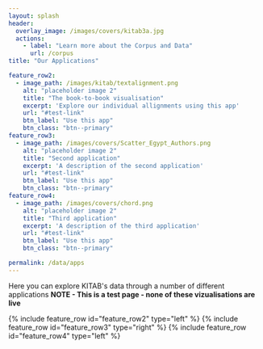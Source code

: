 ```yaml
---
layout: splash
header:
  overlay_image: /images/covers/kitab3a.jpg
  actions:
    - label: "Learn more about the Corpus and Data"
      url: /corpus
title: "Our Applications"

feature_row2:
  - image_path: /images/kitab/textalignment.png
    alt: "placeholder image 2"
    title: "The book-to-book visualisation"
    excerpt: 'Explore our individual allignments using this app'
    url: "#test-link"
    btn_label: "Use this app"
    btn_class: "btn--primary"
feature_row3:
  - image_path: /images/covers/Scatter_Egypt_Authors.png
    alt: "placeholder image 2"
    title: "Second application"
    excerpt: 'A description of the second application'
    url: "#test-link"
    btn_label: "Use this app"
    btn_class: "btn--primary"
feature_row4:
  - image_path: /images/covers/chord.png
    alt: "placeholder image 2"
    title: "Third application"
    excerpt: 'A description of the third application'
    url: "#test-link"
    btn_label: "Use this app"
    btn_class: "btn--primary"

permalink: /data/apps
---
```


Here you can explore KITAB's data through a number of different applications 
**NOTE - This is a test page - none of these vizualisations are live**

 {% include feature_row id="feature_row2" type="left" %}
 {% include feature_row id="feature_row3" type="right" %}
 {% include feature_row id="feature_row4" type="left" %}